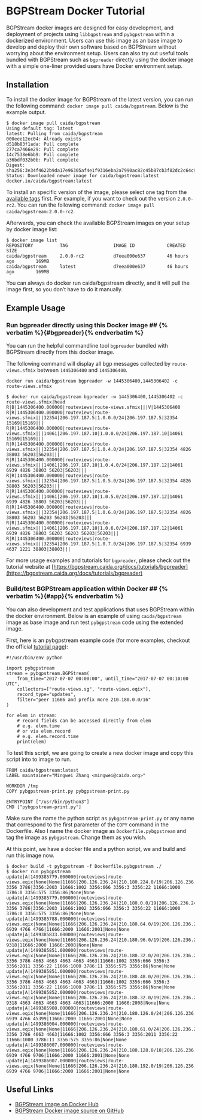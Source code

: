 BGPStream Docker Tutorial
====================

BGPStream docker images are designed for easy development, and deployment of projects using `libbgpstream` and `pybgpstream` within a dockerized environment. Users can use this image as an base image to develop and deploy their own software based on BGPStream without worrying about the environment setup. Users can also try out useful tools bundled with BGPStream such as `bgpreader` directly using the docker image with a simple one-liner provided users have Docker environment setup. 

## Installation

To install the docker image for BGPStream of the latest version, you can run the following command: `docker image pull caida/bgpstream`. Below is the example output.

    $ docker image pull caida/bgpstream
    Using default tag: latest
    latest: Pulling from caida/bgpstream
    000eee12ec04: Already exists
    d518b83f1ada: Pull complete
    277ca7466e29: Pull complete
    14c7538e6bb9: Pull complete
    a36bdf032b0b: Pull complete
    Digest: sha256:3e34f4622b9da17e96305af4e1f9316eba2a7990ac82c45b87cb3f82dc2c64c9
    Status: Downloaded newer image for caida/bgpstream:latest
    docker.io/caida/bgpstream:latest

To install an specific version of the image, please select one tag from the [available tags](https://hub.docker.com/r/caida/bgpstream/tags) first. For example, if you want to check out the version `2.0.0-rc2`. You can run the following command: `docker image pull caida/bgpstream:2.0.0-rc2`.

Afterwards, you can check the available BGPStream images on your setup by docker image list:

    $ docker image list
    REPOSITORY          TAG                 IMAGE ID            CREATED             SIZE
    caida/bgpstream     2.0.0-rc2           d7eea000e637        46 hours ago        169MB
    caida/bgpstream     latest              d7eea000e637        46 hours ago        169MB

You can always do docker run caida/bgpstream directly, and it will pull the image first, so you don’t have to do it manually.

## Example Usage

### Run bgpreader directly using this Docker image ##   {% verbatim %}{#bgpreader}{% endverbatim %}

You can run the helpful commandline tool `bgpreader` bundled with BGPStream directly from this docker image.

The following command will display all bgp messages collected by `route-views.sfmix` between `1445306400` and `1445306400`.

`docker run caida/bgpstream bgpreader -w 1445306400,1445306402 -c route-views.sfmix`

    $ docker run caida/bgpstream bgpreader -w 1445306400,1445306402 -c route-views.sfmix|head
    R|B|1445306400.000000|routeviews|route-views.sfmix|||V|1445306400
    R|R|1445306400.000000|routeviews|route-views.sfmix|||32354|206.197.187.5|1.0.0.0/24|206.197.187.5|32354 15169|15169|||
    R|R|1445306400.000000|routeviews|route-views.sfmix|||14061|206.197.187.10|1.0.0.0/24|206.197.187.10|14061 15169|15169|||
    R|R|1445306400.000000|routeviews|route-views.sfmix|||32354|206.197.187.5|1.0.4.0/24|206.197.187.5|32354 4826 38803 56203|56203|||
    R|R|1445306400.000000|routeviews|route-views.sfmix|||14061|206.197.187.10|1.0.4.0/24|206.197.187.12|14061 6939 4826 38803 56203|56203|||
    R|R|1445306400.000000|routeviews|route-views.sfmix|||32354|206.197.187.5|1.0.5.0/24|206.197.187.5|32354 4826 38803 56203|56203|||
    R|R|1445306400.000000|routeviews|route-views.sfmix|||14061|206.197.187.10|1.0.5.0/24|206.197.187.12|14061 6939 4826 38803 56203|56203|||
    R|R|1445306400.000000|routeviews|route-views.sfmix|||32354|206.197.187.5|1.0.6.0/24|206.197.187.5|32354 4826 38803 56203 56203 56203|56203|||
    R|R|1445306400.000000|routeviews|route-views.sfmix|||14061|206.197.187.10|1.0.6.0/24|206.197.187.12|14061 6939 4826 38803 56203 56203 56203|56203|||
    R|R|1445306400.000000|routeviews|route-views.sfmix|||32354|206.197.187.5|1.0.7.0/24|206.197.187.5|32354 6939 4637 1221 38803|38803|||

For more usage examples and tutorials for `bgpreader`, please check out the tutorial website at [https://bgpstream.caida.org/docs/tutorials/bgpreader](https://bgpstream.caida.org/docs/tutorials/bgpreader)

### Build/test BGPStream application within Docker ##   {% verbatim %}{#app}{% endverbatim %}

You can also development and test applications that uses BGPStream within the docker environment. Below is an example of using `caida/bgpstream` image as base image and run test `pybgpstream` code using the extended image.

First, here is an pybgpstream example code (for more examples, checkout the official [tutorial page](https://bgpstream.caida.org/docs/tutorials/pybgpstream)):

    #!/usr/bin/env python
    
    import pybgpstream
    stream = pybgpstream.BGPStream(
        from_time="2017-07-07 00:00:00", until_time="2017-07-07 00:10:00 UTC",
        collectors=["route-views.sg", "route-views.eqix"],
        record_type="updates",
        filter="peer 11666 and prefix more 210.180.0.0/16"
    )
    
    for elem in stream:
        # record fields can be accessed directly from elem
        # e.g. elem.time
        # or via elem.record
        # e.g. elem.record.time
        print(elem)

To test this script, we are going to create a new docker image and copy this script into to image to run.

    FROM caida/bgpstream:latest
    LABEL maintainer="Mingwei Zhang <mingwei@caida.org>"
    
    WORKDIR /tmp
    COPY pybgpstream-print.py pybgpstream-print.py
    
    ENTRYPOINT ["/usr/bin/python3"]
    CMD ["pybgpstream-print.py"]

Make sure the name the python script as `pybgpstream-print.py` or any name that correspond to the first parameter of the `COPY` command in the Dockerfile. Also I name the docker image as `Dockerfile.pybgpstream` and tag the image as `pybgpstream`. Change them as you wish.

At this point, we have a docker file and a python script, we and build and run this image now.

    $ docker build -t pybgpstream -f Dockerfile.pybgpstream ./
    $ docker run pybgpstream
    update|A|1499385779.000000|routeviews|route-views.eqix|None|None|11666|206.126.236.24|210.180.224.0/19|206.126.236.24|11666 3356 3786|3356:2003 11666:1002 3356:666 3356:3 3356:22 11666:1000 3786:0 3356:575 3356:86|None|None
    update|A|1499385779.000000|routeviews|route-views.eqix|None|None|11666|206.126.236.24|210.180.0.0/19|206.126.236.24|11666 3356 3786|3356:2003 11666:1002 3356:666 3356:3 3356:22 11666:1000 3786:0 3356:575 3356:86|None|None
    update|A|1499385788.000000|routeviews|route-views.eqix|None|None|11666|206.126.236.24|210.180.64.0/19|206.126.236.24|11666 6939 4766 4766|11666:2000 11666:2001|None|None
    update|A|1499385833.000000|routeviews|route-views.eqix|None|None|11666|206.126.236.24|210.180.96.0/19|206.126.236.24|11666 9318|11666:2000 11666:2008|None|None
    update|A|1499385851.000000|routeviews|route-views.eqix|None|None|11666|206.126.236.24|210.180.32.0/20|206.126.236.24|11666 3356 3786 4663 4663 4663 4663 4663|11666:1002 3356:666 3356:3 3356:2011 3356:22 11666:1000 3786:11 3356:575 3356:86|None|None
    update|A|1499385851.000000|routeviews|route-views.eqix|None|None|11666|206.126.236.24|210.180.48.0/20|206.126.236.24|11666 3356 3786 4663 4663 4663 4663 4663|11666:1002 3356:666 3356:3 3356:2011 3356:22 11666:1000 3786:11 3356:575 3356:86|None|None
    update|A|1499385852.000000|routeviews|route-views.eqix|None|None|11666|206.126.236.24|210.180.32.0/19|206.126.236.24|11666 9318 4663 4663 4663 4663 4663|11666:2000 11666:2008|None|None
    update|A|1499385908.000000|routeviews|route-views.eqix|None|None|11666|206.126.236.24|210.180.126.0/24|206.126.236.24|11666 6939 4766 45399|11666:2000 11666:2001|None|None
    update|A|1499386004.000000|routeviews|route-views.eqix|None|None|11666|206.126.236.24|210.180.61.0/24|206.126.236.24|11666 3356 3786 4663 4663|11666:1002 3356:666 3356:3 3356:2011 3356:22 11666:1000 3786:11 3356:575 3356:86|None|None
    update|A|1499386007.000000|routeviews|route-views.eqix|None|None|11666|206.126.236.24|210.180.128.0/18|206.126.236.24|11666 6939 4766 9706|11666:2000 11666:2001|None|None
    update|A|1499386007.000000|routeviews|route-views.eqix|None|None|11666|206.126.236.24|210.180.192.0/19|206.126.236.24|11666 6939 4766 9706|11666:2000 11666:2001|None|None

## Useful Links

- [BGPStream image on Docker Hub](https://hub.docker.com/r/caida/bgpstream)
- [BGPStream Docker image source on GitHub](https://github.com/CAIDA/bgpstream-docker)

